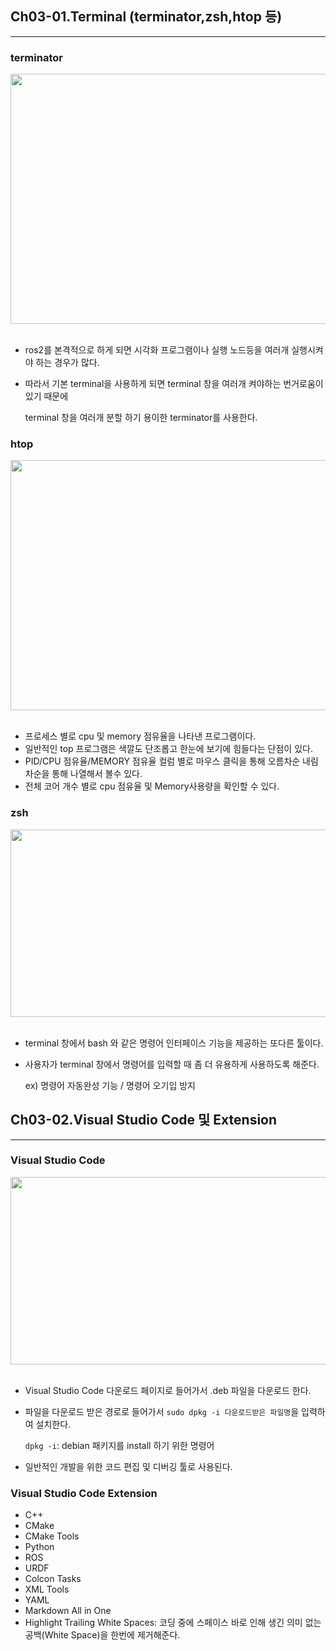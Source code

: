 ## Ch03-01.Terminal (terminator,zsh,htop 등)
---

 ### terminator 
<div align="left">
  <img src="https://github.com/user-attachments/assets/e939a6c4-3ad8-4f1a-9015-ac7780e00bdd" height="400" width="550">
</div>
<br>

 - ros2를 본격적으로 하게 되면 시각화 프로그램이나 실행 노드등을 여러개 실행시켜야 하는 경우가 많다.
 - 따라서 기본 terminal을 사용하게 되면 terminal 창을 여러개 켜야하는 번거로움이 있기 때문에

   terminal 창을 여러개 분할 하기 용이한 terminator를 사용한다.

 ### htop
<div align="left">
  <img src="https://github.com/user-attachments/assets/69cba286-3a84-450b-b742-52a2a57f345b" height="400" width="550">
</div>
<br>

 - 프로세스 별로 cpu 및 memory 점유율을 나타낸 프로그램이다.
 - 일반적인 top 프로그램은 색깔도 단조롭고 한눈에 보기에 힘들다는 단점이 있다.
 - PID/CPU 점유율/MEMORY 점유율 컬럼 별로 마우스 클릭을 통해 오름차순 내림차순을 통해 나열해서 볼수 있다.
 - 전체 코어 개수 별로 cpu 점유율 및 Memory사용량을 확인할 수 있다.

 ### zsh 
 
<div align="left">
  <img src="https://github.com/user-attachments/assets/dfa68f52-0230-4a69-843b-b76f51a8643d" height="300" width="550">
</div>
<br>

 - terminal 창에서 bash 와 같은 명령어 인터페이스 기능을 제공하는 또다른 툴이다.
 - 사용자가 terminal 창에서 명령어를 입력할 때 좀 더 유용하게 사용하도록 해준다.

   ex) 명령어 자동완성 기능 / 명령어 오기입 방지

## Ch03-02.Visual Studio Code 및 Extension
---

 ### Visual Studio Code 
 
<div align="left">
  <img src="https://github.com/user-attachments/assets/e87a5d9c-4226-4e92-a628-9f71e6fb9d07" height="300" width="550">
</div>
<br>

 - Visual Studio Code 다운로드 페이지로 들어가서 .deb 파일을 다운로드 한다.
 - 파일을 다운로드 받은 경로로 들어가서 `sudo dpkg -i 다운로드받은 파일명`을 입력하여 설치한다.

   `dpkg -i`: debian 패키지를 install 하기 위한 명령어
 - 일반적인 개발을 위한 코드 편집 및 디버깅 툴로 사용된다. 


 ### Visual Studio Code Extension 

 - C++
 - CMake
 - CMake Tools
 - Python
 - ROS
 - URDF
 - Colcon Tasks
 - XML Tools
 - YAML
 - Markdown All in One
 - Highlight Trailing White Spaces: 코딩 중에 스페이스 바로 인해 생긴 의미 없는 공백(White Space)을 한번에 제거해준다.



















 
